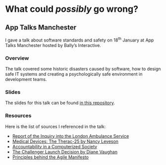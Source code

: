 # What could _possibly_ go wrong?
## App Talks Manchester

I gave a talk about software standards and safety on 18<sup>th</sup> January at App Talks Manchester hosted by Bally’s Interactive.

### Overview

The talk covered some historic disasters caused by software, how to design safe IT systems and creating a psychologically safe environment in development teams.

### Slides

The slides for this talk can be found [in this repository](Slides.pdf).

### Resources

Here is the list of sources I referenced in the talk:

- [Report of the Inquiry into the London Ambulance Service](http://www0.cs.ucl.ac.uk/staff/A.Finkelstein/las/lascase0.9.pdf)
- [Medical Devices: The Therac-25 by Nancy Leveson](https://legacy.cs.indiana.edu/classes/p415-sjoh/readings/Therac25/therac-update.pdf)
- [Accountability in a Computerized Society](https://nissenbaum.tech.cornell.edu/papers/accountability.pdf)
- [The Challenger Launch Decision by Diane Vaughan](https://press.uchicago.edu/ucp/books/book/chicago/C/bo22781921.html)
- [Principles behind the Agile Manifesto](https://agilemanifesto.org/principles.html)


